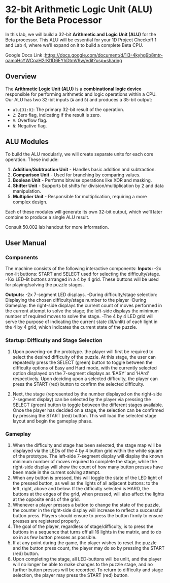 # 32-bit Arithmetic Logic Unit (ALU) for the Beta Processor

In this lab, we will build a 32-bit **Arithmetic and Logic Unit (ALU)** for the Beta processor. This ALU will be essential for your 1D Project Checkoff 1 and Lab 4, where we’ll expand on it to build a complete Beta CPU. 


Google Docs Link :https://docs.google.com/document/d/1l3-4kyhg9b8mtr-oamoHcYWCpaH2rKl1D6EYhDtmV9w/edit?usp=sharing


## Overview

The **Arithmetic Logic Unit (ALU)** is a **combinational logic device** responsible for performing arithmetic and logic operations within a CPU. Our ALU has two 32-bit inputs (`A` and `B`) and produces a 35-bit output:
- `alu[31:0]`: The primary 32-bit result of the operation.
- `Z`: Zero flag, indicating if the result is zero.
- `V`: Overflow flag.
- `N`: Negative flag.

## ALU Modules

To build the ALU modularly, we will create separate units for each core operation. These include:
1. **Addition/Subtraction Unit** - Handles basic addition and subtraction.
2. **Comparison Unit** - Used for branching by comparing values.
3. **Boolean Unit** - Performs bitwise operations like XOR and masking.
4. **Shifter Unit** - Supports bit shifts for division/multiplication by 2 and data manipulation.
5. **Multiplier Unit** - Responsible for multiplication, requiring a more complex design.

Each of these modules will generate its own 32-bit output, which we’ll later combine to produce a single ALU result.

Consult 50.002 lab handout for more information.

## User Manual
### Components
The machine consists of the following interactive components:
**Inputs:**
-2x non-lit buttons: START and SELECT used for selecting the difficulty/stage.
-16x LED-lit buttons arranged in a 4 by 4 grid. These buttons will be used for playing/solving the puzzle stages.

**Outputs:**
-2x 7-segment LED displays.
	-During difficulty/stage selection: Displaying the chosen difficulty/stage number to the player
	-During Gameplay: the right-side displays the current count of moves performed in the current attempt to solve the stage; the left-side displays the minimum number of required moves to solve the stage.
-The 4 by 4 LED grid will serve the purpose of indicating the current state (lit/unlit) of each light in the 4 by 4 grid, which indicates the current state of the puzzle.

### Startup: Difficulty and Stage Selection
1. Upon powering-on the prototype. the player will first be required to select the desired difficulty of the puzzle. At this stage, the user can repeatedly press the SELECT (green) button to toggle between the difficulty options of Easy and Hard mode, with the currently selected option displayed on the 7-segment displays as ‘EASY’ and ‘HArd’ respectively. 
Upon deciding upon a selected difficulty, the player can press the START (red) button to confirm the selected difficulty.

2. Next, the stage (represented by the number displayed on the right-side 7-segment display) can be selected by the player via pressing the SELECT (green) button to toggle between the different stages available. Once the player has decided on a stage, the selection can be confirmed by pressing the START (red) button. This will load the selected stage layout and begin the gameplay phase.

### Gameplay
1. When the difficulty and stage has been selected, the stage map will be displayed via the LEDs of the 4 by 4 button grid within the white square of the prototype. The left-side 7-segment display will display the known minimum number of moves required to complete the stage, while the right-side display will show the count of how many button presses have been made in the current solving attempt.
2. When any button is pressed, this will toggle the state of the LED light of the pressed button, as well as the lights of all adjacent buttons: to the left, right, above and below. If the difficulty selected is HARD, the buttons at the edges of the grid, when pressed, will also affect the lights at the opposite ends of the grid.
3. Whenever a player presses a button to change the state of the puzzle, the counter in the right-side display will increase to reflect a successful button press. Players should ensure to press the button firmly to ensure presses are registered properly.
4. The goal of the player, regardless of stage/difficulty, is to press the buttons in a sequence that turns off all 16 lights in the matrix, and to do so in as few button presses as possible.
5. If at any point during the game, the player wishes to reset the puzzle and the button press count, the player may do so by pressing the START (red) button.
6. Upon completing the stage, all LED-buttons will be unlit, and the player will no longer be able to make changes to the puzzle stage, and no further button presses will be recorded. To return to difficulty and stage selection, the player may press the START (red) button.

